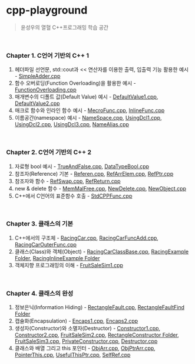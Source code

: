 # cpp-playground
> 윤성우의 열혈 C++프로그래밍 학습 공간
<br/> 

### Chapter 1. C언어 기반의 C++ 1
1. 헤더파일 선언문, std::cout과 << 연산자를 이용한 출력, 입출력 기능 활용한 예시 - [SimpleAdder.cpp](https://github.com/je-s0n/cpp-playground/blob/main/cp1/SimpleAdder.cpp)
2. 함수 오버로딩(Function Overloading)을 활용한 예시 - [FunctionOverloading.cpp](https://github.com/je-s0n/cpp-playground/blob/main/cp1/FunctionOverloading.cpp)
3. 매개변수의 디폴트 값(Default Value) 예시 - [DefaultValue1.cpp](https://github.com/je-s0n/cpp-playground/blob/main/cp1/DefaultValue1.cpp), [DefaultValue2.cpp](https://github.com/je-s0n/cpp-playground/blob/main/cp1/DefaultValue2.cpp)
4. 매크로 함수와 인라인 함수 예시 - [MecroFunc.cpp](https://github.com/je-s0n/cpp-playground/blob/main/cp1/MecroFunc.cpp), [InlineFunc.cpp](https://github.com/je-s0n/cpp-playground/blob/main/cp1/InlineFunc.cpp)
5. 이름공간(namespace) 예시 - [NameSpace.cpp](https://github.com/je-s0n/cpp-playground/blob/main/cp1/NameSpace.cpp), [UsingDcl1.cpp](https://github.com/je-s0n/cpp-playground/blob/main/cp1/UsingDcl1.cpp), [UsingDcl2.cpp](https://github.com/je-s0n/cpp-playground/blob/main/cp1/UsingDcl2.cpp), [UsingDcl3.cpp](https://github.com/je-s0n/cpp-playground/blob/main/cp1/UsingDcl3.cpp), [NameAlias.cpp](https://github.com/je-s0n/cpp-playground/blob/main/cp1/NameAlias.cpp)
<br/>

### Chapter 2. C언어 기반의 C++ 2
1. 자료형 bool 예시 - [TrueAndFalse.cpp](https://github.com/je-s0n/cpp-playground/blob/main/cp2/TrueAndFalse.cpp), [DataTypeBool.cpp](https://github.com/je-s0n/cpp-playground/blob/main/cp2/DataTypeBool.cpp)
2. 참조자(Reference) 기본 - [Referen.cpp](https://github.com/je-s0n/cpp-playground/blob/main/cp2/Referen.cpp), [RefArrElem.cpp](https://github.com/je-s0n/cpp-playground/blob/main/cp2/RefArrElem.cpp), [RefPtr.cpp](https://github.com/je-s0n/cpp-playground/blob/main/cp2/RefPtr.cpp)
3. 참조자와 함수 - [RefSwap.cpp](https://github.com/je-s0n/cpp-playground/blob/main/cp2/RefSwap.cpp), [RefReturn.cpp](https://github.com/je-s0n/cpp-playground/blob/main/cp2/RefReturn.cpp)
4. new & delete 함수 - [MemMalFree.cpp](https://github.com/je-s0n/cpp-playground/blob/main/cp2/MemMalFree.cpp), [NewDelete.cpp](https://github.com/je-s0n/cpp-playground/blob/main/cp2/NewDelete.cpp), [NewObject.cpp](https://github.com/je-s0n/cpp-playground/blob/main/cp2/NewObject.cpp)
5. C++에서 C언어의 표준함수 호출 - [StdCPPFunc.cpp](https://github.com/je-s0n/cpp-playground/blob/main/cp2/StdCPPFunc.cpp)
<br/>

### Chapter 3. 클래스의 기본
1) C++에서의 구조체 - [RacingCar.cpp](https://github.com/je-s0n/cpp-playground/blob/main/cp3/RacingCar.cpp), [RacingCarFuncAdd.cpp](https://github.com/je-s0n/cpp-playground/blob/main/cp3/RacingCarFuncAdd.cpp), [RacingCarOuterFunc.cpp](https://github.com/je-s0n/cpp-playground/blob/main/cp3/RacingCarOuterFunc.cpp)
2) 클래스(Class)와 객체(Object) - [RacingCarClassBase.cpp](https://github.com/je-s0n/cpp-playground/blob/main/cp3/RacingCarClassBase.cpp), [RacingExample Folder](https://github.com/je-s0n/cpp-playground/tree/main/cp3/RacingExample), [RacingInlineExample Folder](https://github.com/je-s0n/cpp-playground/tree/main/cp3/RacingInlineExample)
3) 객체지향 프로그래밍의 이해 - [FruitSaleSim1.cpp](https://github.com/je-s0n/cpp-playground/blob/main/cp3/FruitSaleSim1.cpp)
<br/>

### Chapter 4. 클래스의 완성
1) 정보은닉(Information Hiding) - [RectangleFault.cpp](https://github.com/je-s0n/cpp-playground/blob/main/cp4/RectangleFault.cpp), [RectangleFaultFind Folder](https://github.com/je-s0n/cpp-playground/tree/main/cp4/RectangleFaultFind)
2) 캡슐화(Encapsulation) - [Encaps1.cpp](https://github.com/je-s0n/cpp-playground/blob/main/cp4/Encaps1.cpp), [Encaps2.cpp](https://github.com/je-s0n/cpp-playground/blob/main/cp4/Encaps2.cpp)
3) 생성자(Constructor)와 소멸자(Destructor) - [Constructor1.cpp](https://github.com/je-s0n/cpp-playground/blob/main/cp4/Constructor1.cpp), [Constructor2.cpp](https://github.com/je-s0n/cpp-playground/blob/main/cp4/Constructor2.cpp), [FruitSaleSim2.cpp](https://github.com/je-s0n/cpp-playground/blob/main/cp4/FruitSaleSim2.cpp), [RectangleConstructor Folder](https://github.com/je-s0n/cpp-playground/tree/main/cp4/RectangleConstructor), [FruitSaleSim3.cpp](https://github.com/je-s0n/cpp-playground/blob/main/cp4/FruitSaleSim3.cpp), [PrivateConstructor.cpp](https://github.com/je-s0n/cpp-playground/blob/main/cp4/PrivateConstructor.cpp), [Destructor.cpp](https://github.com/je-s0n/cpp-playground/blob/main/cp4/Destructor.cpp)
4) 클래스와 배열 그리고 this 포인터 - [ObjArr.cpp](https://github.com/je-s0n/cpp-playground/blob/main/cp4/ObjArr.cpp), [ObjPtrArr.cpp](https://github.com/je-s0n/cpp-playground/blob/main/cp4/ObjPtrArr.cpp), [PointerThis.cpp](https://github.com/je-s0n/cpp-playground/blob/main/cp4/PointerThis.cpp), [UsefulThisPtr.cpp](https://github.com/je-s0n/cpp-playground/blob/main/cp4/UsefulThisPtr.cpp), [SelfRef.cpp](https://github.com/je-s0n/cpp-playground/blob/main/cp4/SelfRef.cpp)
<br/>
